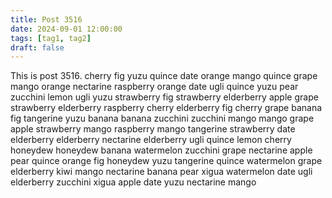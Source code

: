 ```yaml
---
title: Post 3516
date: 2024-09-01 12:00:00
tags: [tag1, tag2]
draft: false
---
```

This is post 3516.
cherry
fig
yuzu
quince
date
orange
mango
quince
grape
mango
orange
nectarine
raspberry
orange
date
ugli
quince
yuzu
pear
zucchini
lemon
ugli
yuzu
strawberry
fig
strawberry
elderberry
apple
grape
strawberry
elderberry
raspberry
cherry
elderberry
fig
cherry
grape
banana
fig
tangerine
yuzu
banana
banana
zucchini
zucchini
mango
mango
grape
apple
strawberry
mango
raspberry
mango
tangerine
strawberry
date
elderberry
elderberry
nectarine
elderberry
ugli
quince
lemon
cherry
honeydew
honeydew
banana
watermelon
zucchini
grape
nectarine
apple
pear
quince
orange
fig
honeydew
yuzu
tangerine
quince
watermelon
grape
elderberry
kiwi
mango
nectarine
banana
pear
xigua
watermelon
date
ugli
elderberry
zucchini
xigua
apple
date
yuzu
nectarine
mango
